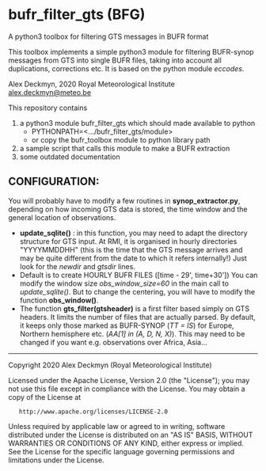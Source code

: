 # bufr_filter_gts (BFG)
A python3 toolbox for filtering GTS messages in BUFR format

This toolbox implements a simple python3 module for filtering BUFR-synop messages from GTS into single BUFR files, taking into account all duplications, corrections etc. It is based on the python module *eccodes*.

Alex Deckmyn, 2020
Royal Meteorological Institute
alex.deckmyn@meteo.be

This repository contains
1. a python3 module bufr_filter_gts which should made available to python
   - PYTHONPATH=<.../bufr_filter_gts/module>
   - or copy the bufr_toolbox module to python library path
2. a sample script that calls this module to make a BUFR extraction
3. some outdated documentation

CONFIGURATION:
--------------

You will probably have to modify a few routines in **synop_extractor.py**, depending on how incoming GTS data is stored, the time window and the general location of observations.
- **update_sqlite()** :
in this function, you may need to adapt the directory structure for GTS input. 
At RMI, it is organised in hourly directories "YYYYMMDDHH"
(this is the time that the GTS message arrives and may be quite different from the date to which it refers internally!)
Just look for the *newdir* and *gtsdir* lines.
- Default is to create HOURLY BUFR FILES ([time - 29', time+30'])
You can modify the window size *obs_window_size=60* in the main call to *update_sqlite()*. 
But to change the centering, you will have to modify the function **obs_window()**.
- The function **gts_filter(gtsheader)** is a first filter based simply on GTS headers. It limits the number of files that are actually parsed. By default, it keeps only those marked as BUFR-SYNOP (*TT = IS*) for Europe, Northern hemisphere etc. (*AA[1] in (A, D, N, X)*). This may need to be changed if you want e.g. observations over Africa, Asia...

---

Copyright 2020 Alex Deckmyn (Royal Meteorological Institute)

   Licensed under the Apache License, Version 2.0 (the "License");
   you may not use this file except in compliance with the License.
   You may obtain a copy of the License at

       http://www.apache.org/licenses/LICENSE-2.0

   Unless required by applicable law or agreed to in writing, software
   distributed under the License is distributed on an "AS IS" BASIS,
   WITHOUT WARRANTIES OR CONDITIONS OF ANY KIND, either express or implied.
   See the License for the specific language governing permissions and
   limitations under the License.
